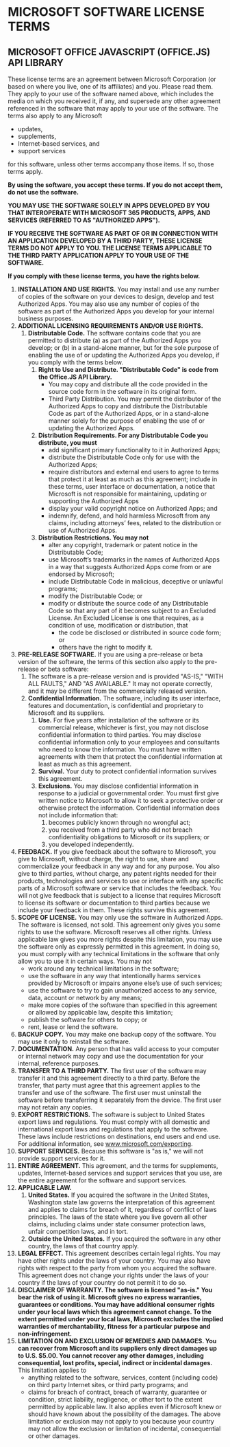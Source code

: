 # MICROSOFT SOFTWARE LICENSE TERMS

## MICROSOFT OFFICE JAVASCRIPT (OFFICE.JS) API LIBRARY

These license terms are an agreement between Microsoft Corporation (or based on where you live, one of its affiliates) and you. Please read them. They apply to your use of the software named above, which includes the media on which you received it, if any, and supersede any other agreement referenced in the software that may apply to your use of the software. The terms also apply to any Microsoft

- updates,
- supplements,
- Internet-based services, and
- support services

for this software, unless other terms accompany those items. If so, those terms apply.

**By using the software, you accept these terms. If you do not accept them, do not use the software.**

**YOU MAY USE THE SOFTWARE SOLELY IN APPS DEVELOPED BY YOU THAT INTEROPERATE WITH MICROSOFT 365 PRODUCTS, APPS, AND SERVICES (REFERRED TO AS "AUTHORIZED APPS").**

**IF YOU RECEIVE THE SOFTWARE AS PART OF OR IN CONNECTION WITH AN APPLICATION DEVELOPED BY A THIRD PARTY, THESE LICENSE TERMS DO NOT APPLY TO YOU. THE LICENSE TERMS APPLICABLE TO THE THIRD PARTY APPLICATION APPLY TO YOUR USE OF THE SOFTWARE.**

**If you comply with these license terms, you have the rights below.**

1. **INSTALLATION AND USE RIGHTS.** You may install and use any number of copies of the software on your devices to design, develop and test Authorized Apps. You may also use any number of copies of the software as part of the Authorized Apps you develop for your internal business purposes.
1. **ADDITIONAL LICENSING REQUIREMENTS AND/OR USE RIGHTS.**
    1. **Distributable Code.** The software contains code that you are permitted to distribute (a) as part of the Authorized Apps you develop; or (b) in a stand-alone manner, but for the sole purpose of enabling the use of or updating the Authorized Apps you develop, if you comply with the terms below.
        1. **Right to Use and Distribute. "Distributable Code" is code from the Office.JS API Library.**
            - You may copy and distribute all the code provided in the source code form in the software in its original form.
            - Third Party Distribution. You may permit the distributor of the Authorized Apps to copy and distribute the Distributable Code as part of the Authorized Apps, or in a stand-alone manner solely for the purpose of enabling the use of or updating the Authorized Apps.
        1. **Distribution Requirements. For any Distributable Code you distribute, you must**
            - add significant primary functionality to it in Authorized Apps;
            - distribute the Distributable Code only for use with the Authorized Apps;
            - require distributors and external end users to agree to terms that protect it at least as much as this agreement; include in these terms, user interface or documentation, a notice that Microsoft is not responsible for maintaining, updating or supporting the Authorized Apps
            - display your valid copyright notice on Authorized Apps; and
            - indemnify, defend, and hold harmless Microsoft from any claims, including attorneys’ fees, related to the distribution or use of Authorized Apps.
        1. **Distribution Restrictions. You may not**
            - alter any copyright, trademark or patent notice in the Distributable Code;
            - use Microsoft’s trademarks in the names of Authorized Apps in a way that suggests Authorized Apps come from or are endorsed by Microsoft;
            - include Distributable Code in malicious, deceptive or unlawful programs;
            - modify the Distributable Code; or
            - modify or distribute the source code of any Distributable Code so that any part of it becomes subject to an Excluded License. An Excluded License is one that requires, as a condition of use, modification or distribution, that
                - the code be disclosed or distributed in source code form; or
                - others have the right to modify it.
1. **PRE-RELEASE SOFTWARE.** If you are using a pre-release or beta version of the software, the terms of this section also apply to the pre-release or beta software:
    1. The software is a pre-release version and is provided "AS-IS," "WITH ALL FAULTS," AND "AS AVAILABLE." It may not operate correctly, and it may be different from the commercially released version.
    1. **Confidential Information.** The software, including its user interface, features and documentation, is confidential and proprietary to Microsoft and its suppliers.
        1. **Use.** For five years after installation of the software or its commercial release, whichever is first, you may not disclose confidential information to third parties. You may disclose confidential information only to your employees and consultants who need to know the information. You must have written agreements with them that protect the confidential information at least as much as this agreement.
        1. **Survival.** Your duty to protect confidential information survives this agreement.
        1. **Exclusions.** You may disclose confidential information in response to a judicial or governmental order. You must first give written notice to Microsoft to allow it to seek a protective order or otherwise protect the information. Confidential information does not include information that:
            1. becomes publicly known through no wrongful act;
            1. you received from a third party who did not breach confidentiality obligations to Microsoft or its suppliers; or
            1. you developed independently.
1. **FEEDBACK.** If you give feedback about the software to Microsoft, you give to Microsoft, without charge, the right to use, share and commercialize your feedback in any way and for any purpose. You also give to third parties, without charge, any patent rights needed for their products, technologies and services to use or interface with any specific parts of a Microsoft software or service that includes the feedback. You will not give feedback that is subject to a license that requires Microsoft to license its software or documentation to third parties because we include your feedback in them. These rights survive this agreement.
1. **SCOPE OF LICENSE.** You may only use the software in Authorized Apps. The software is licensed, not sold. This agreement only gives you some rights to use the software. Microsoft reserves all other rights. Unless applicable law gives you more rights despite this limitation, you may use the software only as expressly permitted in this agreement. In doing so, you must comply with any technical limitations in the software that only allow you to use it in certain ways. You may not
    - work around any technical limitations in the software;
    - use the software in any way that intentionally harms services provided by Microsoft or impairs anyone else’s use of such services; 
    - use the software to try to gain unauthorized access to any service, data, account or network by any means; 
    - make more copies of the software than specified in this agreement or allowed by applicable law, despite this limitation;
    - publish the software for others to copy; or
    - rent, lease or lend the software.
1. **BACKUP COPY.** You may make one backup copy of the software. You may use it only to reinstall the software.
1. **DOCUMENTATION.** Any person that has valid access to your computer or internal network may copy and use the documentation for your internal, reference purposes.
1. **TRANSFER TO A THIRD PARTY.** The first user of the software may transfer it and this agreement directly to a third party. Before the transfer, that party must agree that this agreement applies to the transfer and use of the software. The first user must uninstall the software before transferring it separately from the device. The first user may not retain any copies.
1. **EXPORT RESTRICTIONS.** The software is subject to United States export laws and regulations. You must comply with all domestic and international export laws and regulations that apply to the software. These laws include restrictions on destinations, end users and end use. For additional information, see www.microsoft.com/exporting.
1. **SUPPORT SERVICES.** Because this software is "as is," we will not provide support services for it.
1. **ENTIRE AGREEMENT.** This agreement, and the terms for supplements, updates, Internet-based services and support services that you use, are the entire agreement for the software and support services.
1. **APPLICABLE LAW.**
    1. **United States.** If you acquired the software in the United States, Washington state law governs the interpretation of this agreement and applies to claims for breach of it, regardless of conflict of laws principles. The laws of the state where you live govern all other claims, including claims under state consumer protection laws, unfair competition laws, and in tort.
    1. **Outside the United States.** If you acquired the software in any other country, the laws of that country apply.
1. **LEGAL EFFECT.** This agreement describes certain legal rights. You may have other rights under the laws of your country. You may also have rights with respect to the party from whom you acquired the software. This agreement does not change your rights under the laws of your country if the laws of your country do not permit it to do so.
1. **DISCLAIMER OF WARRANTY. The software is licensed "as-is." You bear the risk of using it. Microsoft gives no express warranties, guarantees or conditions. You may have additional consumer rights under your local laws which this agreement cannot change. To the extent permitted under your local laws, Microsoft excludes the implied warranties of merchantability, fitness for a particular purpose and non-infringement.**
1. **LIMITATION ON AND EXCLUSION OF REMEDIES AND DAMAGES. You can recover from Microsoft and its suppliers only direct damages up to U.S. $5.00. You cannot recover any other damages, including consequential, lost profits, special, indirect or incidental damages.**
    This limitation applies to
    - anything related to the software, services, content (including code) on third party Internet sites, or third party programs; and
    - claims for breach of contract, breach of warranty, guarantee or condition, strict liability, negligence, or other tort to the extent permitted by applicable law.
    It also applies even if Microsoft knew or should have known about the possibility of the damages. The above limitation or exclusion may not apply to you because your country may not allow the exclusion or limitation of incidental, consequential or other damages.
